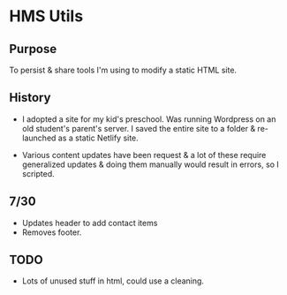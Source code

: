 # HMS Utils

## Purpose
To persist & share tools I'm using to modify a static HTML site.

## History

* I adopted a site for my kid's preschool.  Was running Wordpress on an old student's parent's server.  I saved the entire site to a folder & re-launched as a static Netlify site. 

* Various content updates have been request & a lot of these require generalized updates & doing them manually would result in errors, so I scripted.

## 7/30

* Updates header to add contact items
* Removes footer.

## TODO
* Lots of unused stuff in html, could use a cleaning.
